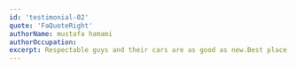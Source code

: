```yaml
---
id: 'testimonial-02'
quote: 'FaQuoteRight'
authorName: mustafa hamami
authorOccupation: 
excerpt: Respectable guys and their cars are as good as new.Best place to buy good used cars
---
```

